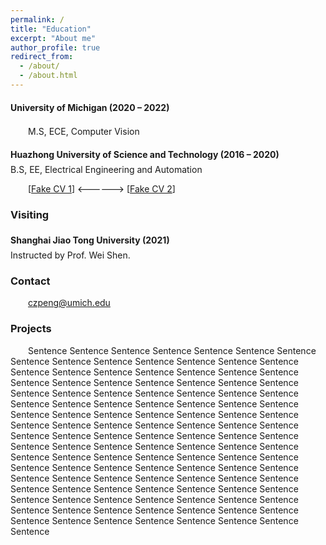 ```yaml
---
permalink: /
title: "Education"
excerpt: "About me"
author_profile: true
redirect_from: 
  - /about/
  - /about.html
---
```


<style type="text/css">
p{ text-indent:2em;}
</style>

<div style="line-height:30px;"><b> University of Michigan (2020 – 2022) </b></div>
<p> M.S, ECE, Computer Vision </p>

<div style="line-height:30px;"><b> Huazhong University of Science and Technology (2016 – 2020) </b></div>
B.S, EE, Electrical Engineering and Automation 

[[Fake CV 1](https://github.com/Pengchengzhi/Pengchengzhi.github.io/blob/master/files/cv/fake%20cv.pdf)]
<------> [[Fake CV 2](https://github.com/Pengchengzhi/Pengchengzhi.github.io/blob/master/files/cv/fake%20cv.pdf)]

### **Visiting**

<div style="line-height:30px;"><b> Shanghai Jiao Tong University (2021) </b></div>
Instructed by Prof. Wei Shen.

### **Contact**

czpeng@umich.edu

### Projects

Sentence Sentence Sentence Sentence Sentence Sentence Sentence Sentence Sentence Sentence Sentence Sentence Sentence Sentence Sentence Sentence Sentence Sentence Sentence Sentence Sentence Sentence Sentence Sentence Sentence Sentence Sentence Sentence Sentence Sentence Sentence Sentence Sentence Sentence Sentence Sentence Sentence Sentence Sentence Sentence Sentence Sentence Sentence Sentence Sentence Sentence Sentence Sentence Sentence Sentence Sentence Sentence Sentence Sentence Sentence Sentence Sentence Sentence Sentence Sentence 
Sentence Sentence Sentence Sentence Sentence Sentence Sentence Sentence Sentence Sentence Sentence Sentence Sentence Sentence Sentence Sentence Sentence Sentence Sentence Sentence Sentence Sentence Sentence Sentence Sentence Sentence Sentence Sentence Sentence Sentence Sentence Sentence Sentence Sentence Sentence Sentence Sentence Sentence Sentence Sentence Sentence Sentence Sentence Sentence Sentence Sentence Sentence Sentence Sentence Sentence Sentence Sentence Sentence Sentence Sentence Sentence Sentence Sentence Sentence Sentence 







<!---Activity and Service--->
<!---Experience--->

